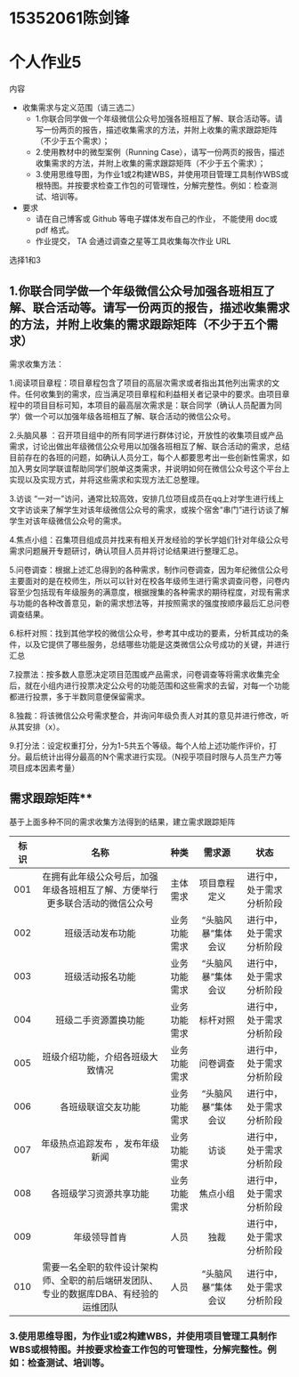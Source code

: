 # 15352061陈剑锋
# 个人作业5

内容

- 收集需求与定义范围（请三选二）
  - 1.你联合同学做一个年级微信公众号加强各班相互了解、联合活动等。请写一份两页的报告，描述收集需求的方法，并附上收集的需求跟踪矩阵（不少于五个需求）；
  - 2.使用教材中的微型案例（Running Case），请写一份两页的报告，描述收集需求的方法，并附上收集的需求跟踪矩阵（不少于五个需求）；
  - 3.使用思维导图，为作业1或2构建WBS，并使用项目管理工具制作WBS或根特图。并按要求检查工作包的可管理性，分解完整性。例如：检查测试、培训等。
- 要求
  - 请在自己博客或 Github 等电子媒体发布自己的作业， 不能使用 doc或 pdf 格式。
  - 作业提交， TA 会通过调查之星等工具收集每次作业 URL 

选择1和3

## 1.你联合同学做一个年级微信公众号加强各班相互了解、联合活动等。请写一份两页的报告，描述收集需求的方法，并附上收集的需求跟踪矩阵（不少于五个需求）



需求收集方法：



1.阅读项目章程：项目章程包含了项目的高层次需求或者指出其他列出需求的文件。任何收集到的需求，应当满足项目章程和利益相关者记录中的要求。由项目章程中的项目目标可知，本项目的最高层次需求是：联合同学（确认人员配置为同学）做一个可以加强年级各班相互了解、联合活动的微信公众号。

2.头脑风暴 ：召开项目组中的所有同学进行群体讨论，开放性的收集项目或产品需求，讨论出做出年级微信公众号用以加强各班相互了解、联合活动的需求，总结目前存在的各班的问题，如确认人员分工，每个人都要思考出一些创新性需求，如加入男女同学联谊帮助同学们脱单这类需求，并说明如何在微信公众号这个平台上实现以及实现方式，并将这些需求和实现方法汇总整理。

3.访谈 “一对一”访问，通常比较高效，安排几位项目成员在qq上对学生进行线上文字访谈来了解学生对该年级微信公众号的需求，或挨个宿舍“串门”进行访谈了解学生对该年级微信公众号的需求。

4.焦点小组：召集项目组成员并找来有相关开发经验的学长学姐们针对年级公众号需求问题展开专题研讨，确认项目人员并将讨论结果进行整理汇总。

5.问卷调查：根据上述汇总得到的各种需求，制作问卷调查，因为年纪微信公众号主要面对的是在校师生，所以可以针对在校各年级师生进行需求调查问卷，问卷内容至少包括现有年级服务的满意度，根据搜集的各种需求的期待程度，对现有需求与功能的各种改善意见，新的需求想法等，并按照需求的强度按顺序最后汇总问卷调查结果。

6.标杆对照：找到其他学校的微信公众号，参考其中成功的要素，分析其成功的条件，以及它提供了哪些服务，总结哪些功能是这类微信公众号成功的关键，并进行汇总

7.投票法：按多数人意愿决定项目范围或产品需求，问卷调查等将需求收集完全后，就在小组内进行投票决定公众号的功能范围和这些需求的去留，对每一个功能都进行投票，多于半数同意便保留需求。

8.独裁：将该微信公众号需求整合，并询问年级负责人对其的意见并进行修改，听从其安排（x）。

9.打分法：设定权重打分，分为1-5共五个等级。每个人给上述功能作评价，打分。最后统计出得分最高的N个需求进行实现。（N视乎项目时限与人员生产力等项目成本因素考量）



## 需求跟踪矩阵**



基于上面多种不同的需求收集方法得到的结果，建立需求跟踪矩阵

| 标识 |                             名称                             |     种类     |       需求源       |                状态                |
| :--: | :----------------------------------------------------------: | :----------: | :----------------: | :--------------------------------: |
| 001  | 在拥有此年级公众号后，加强年级各班相互了解、方便举行更多联合活动的微信公众号 |   主体需求   |    项目章程定义    |      进行中，处于需求分析阶段      |
| 002  | 班级活动发布功能 |    业务功能需求    | “头脑风暴”集体会议 |        进行中，处于需求分析阶段        |
| 003  |                 班级活动报名功能                 | 业务功能需求 | “头脑风暴”集体会议 |      进行中，处于需求分析阶段      |
| 004  |          班级二手资源置换功能           | 业务功能需求 | 标杆对照 |      进行中，处于需求分析阶段      |
| 005  |        班级介绍功能，介绍各班级大致情况         | 业务功能需求 | 问卷调查 |      进行中，处于需求分析阶段      |
| 006  |           各班级联谊交友功能           | 业务功能需求 | “头脑风暴”集体会议 |      进行中，处于需求分析阶段      |
| 007  |                    年级热点追踪发布 ，发布年级新闻                   |   业务功能需求   | 访谈 |      进行中，处于需求分析阶段      |
| 008  |                各班级学习资源共享功能                |     业务功能需求     | 焦点小组 |      进行中，处于需求分析阶段      |
| 009  |                  年级领导首肯                  |     人员     | 独裁 |      进行中，处于需求分析阶段      |
| 010  |                  需要一名全职的软件设计架构师、全职的前后端研发团队、专业的数据库DBA、有经验的运维团队                  |     人员     | “头脑风暴”集体会议 |      进行中，处于需求分析阶段      |

### 3.使用思维导图，为作业1或2构建WBS，并使用项目管理工具制作WBS或根特图。并按要求检查工作包的可管理性，分解完整性。例如：检查测试、培训等。
